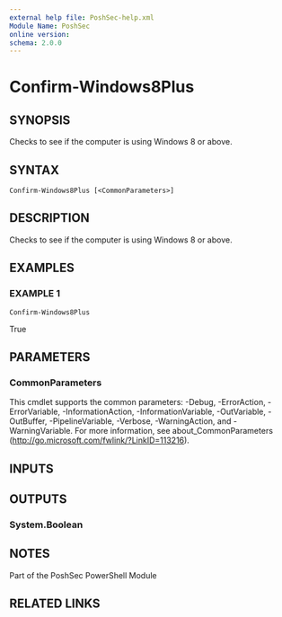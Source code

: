 ```yaml
---
external help file: PoshSec-help.xml
Module Name: PoshSec
online version:
schema: 2.0.0
---
```


# Confirm-Windows8Plus

## SYNOPSIS
Checks to see if the computer is using Windows 8 or above.

## SYNTAX

```
Confirm-Windows8Plus [<CommonParameters>]
```

## DESCRIPTION
Checks to see if the computer is using Windows 8 or above.

## EXAMPLES

### EXAMPLE 1
```
Confirm-Windows8Plus
```

True

## PARAMETERS

### CommonParameters
This cmdlet supports the common parameters: -Debug, -ErrorAction, -ErrorVariable, -InformationAction, -InformationVariable, -OutVariable, -OutBuffer, -PipelineVariable, -Verbose, -WarningAction, and -WarningVariable. For more information, see about_CommonParameters (http://go.microsoft.com/fwlink/?LinkID=113216).

## INPUTS

## OUTPUTS

### System.Boolean

## NOTES
Part of the PoshSec PowerShell Module

## RELATED LINKS
